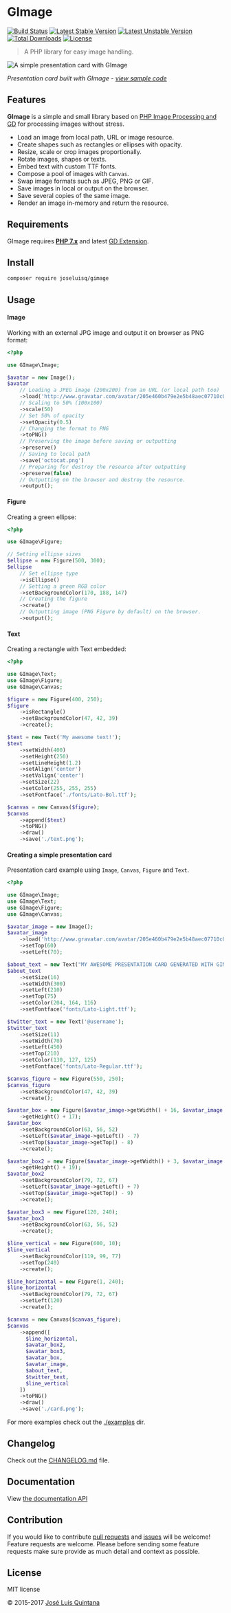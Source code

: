# GImage

[![Build Status](https://travis-ci.org/joseluisq/gimage.svg?branch=master)](https://travis-ci.org/joseluisq/gimage) [![Latest Stable Version](https://poser.pugx.org/joseluisq/gimage/version)](https://packagist.org/packages/joseluisq/gimage) [![Latest Unstable Version](https://poser.pugx.org/joseluisq/gimage/v/unstable)](//packagist.org/packages/joseluisq/gimage) [![Total Downloads](https://poser.pugx.org/joseluisq/gimage/downloads)](https://packagist.org/packages/joseluisq/gimage) [![License](https://poser.pugx.org/joseluisq/gimage/license)](https://packagist.org/packages/joseluisq/gimage)

> A PHP library for easy image handling.

![A simple presentation card with GImage](https://cloud.githubusercontent.com/assets/1700322/18941713/eed7fa34-85d8-11e6-8033-bf787e4aa236.png)

_Presentation card built with GImage - [view sample code](#creating-a-simple-presentation-card)_

## Features

__GImage__ is a simple and small library based on [PHP Image Processing and GD](http://php.net/manual/en/book.image.php) for processing images without stress.

- Load an image from local path, URL or image resource.
- Create shapes such as rectangles or ellipses with opacity.
- Resize, scale or crop images proportionally.
- Rotate images, shapes or texts.
- Embed text with custom TTF fonts.
- Compose a pool of images with `Canvas`.
- Swap image formats such as JPEG, PNG or GIF.
- Save images in local or output on the browser.
- Save several copies of the same image.
- Render an image in-memory and return the resource.

## Requirements
GImage requires **[PHP 7.x](http://php.net/manual/en/migration70.new-features.php)** and latest [GD Extension](http://php.net/manual/en/book.image.php).

## Install

```sh
composer require joseluisq/gimage
```

## Usage

#### Image

Working with an external JPG image and output it on browser as PNG format:

```php
<?php

use GImage\Image;

$avatar = new Image();
$avatar
	// Loading a JPEG image (200x200) from an URL (or local path too)
	->load('http://www.gravatar.com/avatar/205e460b479e2e5b48aec07710c08d50?s=200.jpg')
	// Scaling to 50% (100x100)
	->scale(50)
	// Set 50% of opacity
	->setOpacity(0.5)
	// Changing the format to PNG
	->toPNG()
	// Preserving the image before saving or outputting
	->preserve()
	// Saving to local path
	->save('octocat.png')
	// Preparing for destroy the resource after outputting
	->preserve(false)
	// Outputting on the browser and destroy the resource.
	->output();
```

#### Figure

Creating a green ellipse:

```php
<?php

use GImage\Figure;

// Setting ellipse sizes
$ellipse = new Figure(500, 300);
$ellipse
	// Set ellipse type
	->isEllipse()
	// Setting a green RGB color
	->setBackgroundColor(170, 188, 147)
	// Creating the figure
	->create()
	// Outputting image (PNG Figure by default) on the browser.
	->output();
```

#### Text

Creating a rectangle with Text embedded:

```php
<?php

use GImage\Text;
use GImage\Figure;
use GImage\Canvas;

$figure = new Figure(400, 250);
$figure
    ->isRectangle()
    ->setBackgroundColor(47, 42, 39)
    ->create();

$text = new Text('My awesome text!');
$text
    ->setWidth(400)
    ->setHeight(250)
    ->setLineHeight(1.2)
    ->setAlign('center')
    ->setValign('center')
    ->setSize(22)
    ->setColor(255, 255, 255)
    ->setFontface('./fonts/Lato-Bol.ttf');

$canvas = new Canvas($figure);
$canvas
    ->append($text)
    ->toPNG()
    ->draw()
    ->save('./text.png');
```

#### Creating a simple presentation card
Presentation card example using `Image`, `Canvas`, `Figure` and `Text`.

```php
<?php

use GImage\Image;
use GImage\Text;
use GImage\Figure;
use GImage\Canvas;

$avatar_image = new Image();
$avatar_image
	->load('http://www.gravatar.com/avatar/205e460b479e2e5b48aec07710c08d50?s=100.jpg')
	->setTop(60)
	->setLeft(70);

$about_text = new Text("MY AWESOME PRESENTATION CARD GENERATED WITH GIMAGE");
$about_text
	->setSize(16)
	->setWidth(300)
	->setLeft(210)
	->setTop(75)
	->setColor(204, 164, 116)
	->setFontface('fonts/Lato-Light.ttf');

$twitter_text = new Text('@username');
$twitter_text
	->setSize(11)
	->setWidth(70)
	->setLeft(450)
	->setTop(210)
	->setColor(130, 127, 125)
	->setFontface('fonts/Lato-Regular.ttf');

$canvas_figure = new Figure(550, 250);
$canvas_figure
	->setBackgroundColor(47, 42, 39)
	->create();

$avatar_box = new Figure($avatar_image->getWidth() + 16, $avatar_image
	->getHeight() + 17);
$avatar_box
	->setBackgroundColor(63, 56, 52)
	->setLeft($avatar_image->getLeft() - 7)
	->setTop($avatar_image->getTop() - 8)
	->create();

$avatar_box2 = new Figure($avatar_image->getWidth() + 3, $avatar_image
	->getHeight() + 19);
$avatar_box2
	->setBackgroundColor(79, 72, 67)
	->setLeft($avatar_image->getLeft() + 7)
	->setTop($avatar_image->getTop() - 9)
	->create();

$avatar_box3 = new Figure(120, 240);
$avatar_box3
	->setBackgroundColor(63, 56, 52)
	->create();

$line_vertical = new Figure(600, 10);
$line_vertical
	->setBackgroundColor(119, 99, 77)
	->setTop(240)
	->create();

$line_horizontal = new Figure(1, 240);
$line_horizontal
	->setBackgroundColor(79, 72, 67)
	->setLeft(120)
	->create();

$canvas = new Canvas($canvas_figure);
$canvas
	->append([
	  $line_horizontal,
	  $avatar_box2,
	  $avatar_box3,
	  $avatar_box,
	  $avatar_image,
	  $about_text,
	  $twitter_text,
	  $line_vertical
	])
	->toPNG()
	->draw()
	->save('./card.png');
```

For more examples check out the [./examples](./examples) dir.

## Changelog
Check out the [CHANGELOG.md](./CHANGELOG.md) file.

## Documentation
View [the documentation API](https://joseluisq.github.io/gimage/)

## Contribution
If you would like to contribute [pull requests](https://github.com/joseluisq/gimage/pulls) and [issues](https://github.com/joseluisq/gimage/issues) will be welcome! Feature requests are welcome. Please before sending some feature requests make sure provide as much detail and context as possible.

## License
MIT license

© 2015-2017 [José Luis Quintana](https://git.io/joseluisq)
